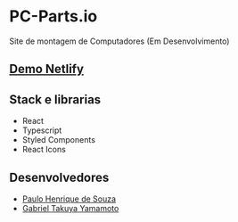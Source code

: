 # PC-Parts.io 

Site de montagem de Computadores (Em Desenvolvimento)

## [Demo Netlify](https://pc-parts-io.netlify.app/)

## Stack e librarias

* React
* Typescript
* Styled Components
* React Icons

## Desenvolvedores

* [Paulo Henrique de Souza](https://github.com/PSouza-10)
* [Gabriel Takuya Yamamoto](https://github.com/Takkuya)
